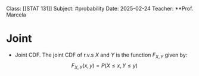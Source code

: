 Class: [[STAT 131]]
Subject: #probability 
Date: 2025-02-24
Teacher: **Prof. Marcela

# Joint
- Joint CDF. The joint CDF of r.v.s $X$ and $Y$ is the function $F_{X, Y}$ given by:
$$F_{X, Y}(x, y) = P(X \leq x, Y \leq y)$$
